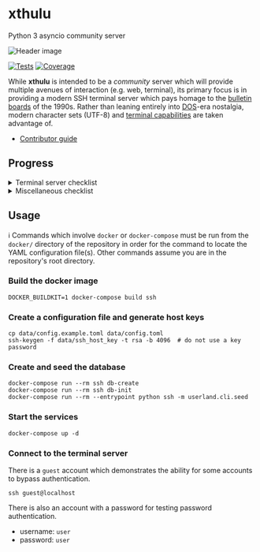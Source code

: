 # xthulu

Python 3 asyncio community server

![Header image](https://github.com/haliphax/xthulu/raw/assets/xthulu.jpg)

[![Tests](https://github.com/haliphax/xthulu/actions/workflows/tests.yml/badge.svg)](https://github.com/haliphax/xthulu/actions/workflows/tests.yml)
[![Coverage](https://img.shields.io/coverallsCoverage/github/haliphax/xthulu?label=Coverage)](https://coveralls.io/github/haliphax/xthulu)

While **xthulu** is intended to be a _community_ server which will provide
multiple avenues of interaction (e.g. web, terminal), its primary focus is in
providing a modern SSH terminal server which pays homage to the
[bulletin boards] of the 1990s. Rather than leaning entirely into [DOS]-era
nostalgia, modern character sets (UTF-8) and [terminal capabilities] are taken
advantage of.

- [Contributor guide]

## Progress

<details>
<summary>Terminal server checklist</summary>

### Terminal server

- [x] SSH server
- [x] PROXY v1 support
- [ ] SCP subsystem
- [ ] SFTP subsystem
- [x] Userland script stack
  - [x] Goto
  - [x] Gosub
  - [x] Exception handling
- [x] Isolated `blessed.Terminal` process and proxy
- [ ] UI components
  - [x] Block editor
  - [x] Line editor (block editor with a single line)
  - [ ] Lightbar
  - [ ] Vertical lightbar
  - [ ] Matrix (vertical/horizontal lightbar)
  - [ ] Panel (scrollable boundary)

</details>

<details>
<summary>Miscellaneous checklist</summary>

### Miscellaneous

- [ ] HTTP server
  - [ ] Static files
  - [ ] REST API
- [ ] IPC
  - [x] Session events queue
  - [x] Methods for manipulating queue (querying specific events, etc.)
  - [ ] Can target other sessions and send them events (gosub/goto, chat
        requests, IM, etc.)
  - [ ] Server events queue (IPC coordination, etc.)
  - [x] Locks (IPC semaphore)
  - [ ] External-to-session IPC (CLI, web, etc.) via Redis PubSub
- [ ] Data layer
  - [x] PostgreSQL for data
  - [x] Asynchronous ORM ([GINO])
  - [x] User model
  - [ ] Message bases
  - [ ] Simple pickle table for things like oneliners, automsg, etc.

</details>

## Usage

ℹ️ Commands which involve `docker` or `docker-compose` must be run from the
`docker/` directory of the repository in order for the command to locate the
YAML configuration file(s). Other commands assume you are in the repository's
root directory.

### Build the docker image

```shell
DOCKER_BUILDKIT=1 docker-compose build ssh
```

### Create a configuration file and generate host keys

```shell
cp data/config.example.toml data/config.toml
ssh-keygen -f data/ssh_host_key -t rsa -b 4096  # do not use a key password
```

### Create and seed the database

```shell
docker-compose run --rm ssh db-create
docker-compose run --rm ssh db-init
docker-compose run --rm --entrypoint python ssh -m userland.cli.seed
```

### Start the services

```shell
docker-compose up -d
```

### Connect to the terminal server

There is a `guest` account which demonstrates the ability for some accounts to
bypass authentication.

```shell
ssh guest@localhost
```

There is also an account with a password for testing password authentication.

- username: `user`
- password: `user`

[bulletin boards]: https://archive.org/details/BBS.The.Documentary
[dos]: https://en.wikipedia.org/wiki/MS-DOS
[terminal capabilities]: https://en.wikipedia.org/wiki/Terminal_capabilities
[contributor guide]: ./CONTRIBUTING.md
[gino]: https://python-gino.org
